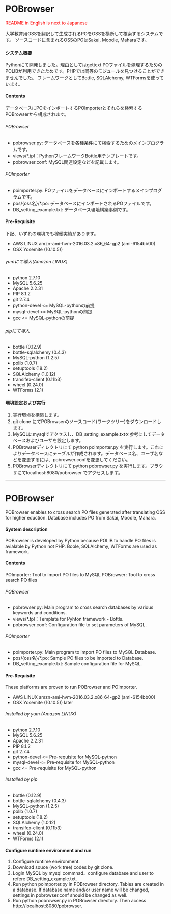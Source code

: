 # POBrowser
<font color="red">README in English is next to Japanese</font> 

大学教育用OSSを翻訳して生成されるPOをOSSを横断して検索するシステムです。
ソースコードに含まれるOSSのPOはSakai, Moodle, Maharaです。
#### システム概要
Pythonにて開発しました。理由としてはgettext POファイルを処理するためのPOLIBが利用できたためです。PHPでは同等のモジュールを見つけることができませんでした。
フレームワークとしてBottle, SQLAlchemy, WTFormsを使っています。

#### Contents
データベースにPOをインポートするPOImporterとそれらを検索するPOBrowserから構成されます。

###### POBrowser
* pobrowser.py: データベースを各種条件にて検索するためのメインプログラムです。
* views/*.tpl：PythonフレームワークBottle用テンプレートです。
* pobrowser.conf: MySQL関連設定などを記載します。

###### POImporter
* poimporter.py: POファイルをデータベースにインポートするメインプログラムです。
* pos/{oss名}/*.po: データベースにインポートされるPOファイルです。
* DB_setting_example.txt: データベース環境構築事例です。

#### Pre-Requisite
下記、いずれの環境でも稼働実績があります。
* AWS LINUX amzn-ami-hvm-2016.03.2.x86_64-gp2 (ami-6154bb00)
* OSX Yosemite (10.10.5))

###### yumにて導入(Amazon LINUX)
* python 2.7.10
* MySQL 5.6.25
* Apache 2.2.31
* PIP 8.1.2
* git  2.7.4
* python-devel  <= MySQL-pythonの前提
* mysql-devel  <= MySQL-pythonの前提
* gcc  <= MySQL-pythonの前提

###### pipにて導入
* bottle (0.12.9)
* bottle-sqlalchemy (0.4.3)
* MySQL-python (1.2.5) 
* polib (1.0.7)
* setuptools (18.2)
* SQLAlchemy (1.0.12)
* transifex-client (0.11b3)
* wheel (0.24.0)
* WTForms (2.1)

#### 環境設定および実行
1. 実行環境を構築します。
2. git clone にてPOBrowserのソースコード(ワークツリー)をダウンロードします。
3. MySQLにmysqlでアクセスし、DB_setting_example.txtを参考にしてデータベースおよびユーザを設定します。
4. POBrowserディレクトリにて python poimporter.py を実行します。これによりデータペースにテーブルが作成されます。データベース名、ユーザ名などを変更するには、pobrowser.confを変更してください。
5. POBrowserディレクトリにて python pobrowser.py を実行します。ブラウザにてlocalhost:8080/pobrowser でアクセスします。

 <hr>

# POBrowser
POBrowser enables to cross search PO files generated after translating OSS for higher eduction.
Database includes PO from Sakai, Moodle, Mahara.

#### System description
POBrowser is developed by Python because POLIB to handle PO files is avialable by Python not PHP. Boole, SQLAlchemy, WTForms are used as framework.

#### Contents
POImporter: Tool to import PO files to MySQL
POBrowser: Tool to cross search PO files

###### POBrowser
* pobrowser.py: Main program to cross search databases by various keywords and conditions.
* views/*.tpl：Template for Pyhton framework - Bottls.
* pobrowser.conf: Configuration file to set parameters of MySQL.

###### POImporter
* poimporter.py: Main program to import PO files to MySQL Database.
* pos/{oss名}/*.po: Sample PO files to be imported to Database.
* DB_setting_example.txt: Sample configuration file for MySQL.

#### Pre-Requisite
These platforms are proven to run POBrowser and POImporter.
* AWS LINUX amzn-ami-hvm-2016.03.2.x86_64-gp2 (ami-6154bb00)
* OSX Yosemite (10.10.5)) later

###### Installed by yum (Amazon LINUX)
* python 2.7.10
* MySQL 5.6.25
* Apache 2.2.31
* PIP 8.1.2
* git  2.7.4
* python-devel  <= Pre-requisite for MySQL-python
* mysql-devel  <= Pre-requisite for MySQL-python
* gcc  <= Pre-requisite for MySQL-python

###### Installed by pip
* bottle (0.12.9)
* bottle-sqlalchemy (0.4.3)
* MySQL-python (1.2.5) 
* polib (1.0.7)
* setuptools (18.2)
* SQLAlchemy (1.0.12)
* transifex-client (0.11b3)
* wheel (0.24.0)
* WTForms (2.1)

#### Configure runtime environment and run
1. Configure runtime environment.
2. Download souce (work tree) codes by git clone.
3. Login MySQL by mysql commnad、configure database and user to refere DB_setting_example.txt.
4. Run python poimporter.py in POBrowser directory. Tables are created in a database. If database name and/or user name will be changed, settings in pobrowser.conf should be changed as well.
5. Run python pobrowser.py in POBrowser directory. Then access http://localhost:8080/pobrowser.